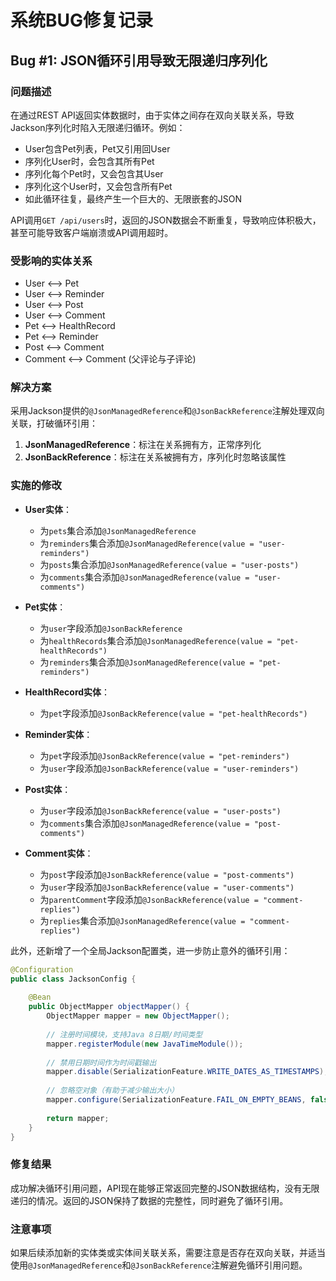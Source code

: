 # 系统BUG修复记录

## Bug #1: JSON循环引用导致无限递归序列化

### 问题描述
在通过REST API返回实体数据时，由于实体之间存在双向关联关系，导致Jackson序列化时陷入无限递归循环。例如：
- User包含Pet列表，Pet又引用回User
- 序列化User时，会包含其所有Pet
- 序列化每个Pet时，又会包含其User
- 序列化这个User时，又会包含所有Pet
- 如此循环往复，最终产生一个巨大的、无限嵌套的JSON

API调用`GET /api/users`时，返回的JSON数据会不断重复，导致响应体积极大，甚至可能导致客户端崩溃或API调用超时。

### 受影响的实体关系
- User ⟷ Pet
- User ⟷ Reminder
- User ⟷ Post
- User ⟷ Comment
- Pet ⟷ HealthRecord
- Pet ⟷ Reminder
- Post ⟷ Comment
- Comment ⟷ Comment (父评论与子评论)

### 解决方案
采用Jackson提供的`@JsonManagedReference`和`@JsonBackReference`注解处理双向关联，打破循环引用：

1. **JsonManagedReference**：标注在关系拥有方，正常序列化
2. **JsonBackReference**：标注在关系被拥有方，序列化时忽略该属性

### 实施的修改
- **User实体**：
  - 为`pets`集合添加`@JsonManagedReference`
  - 为`reminders`集合添加`@JsonManagedReference(value = "user-reminders")`
  - 为`posts`集合添加`@JsonManagedReference(value = "user-posts")`
  - 为`comments`集合添加`@JsonManagedReference(value = "user-comments")`

- **Pet实体**：
  - 为`user`字段添加`@JsonBackReference`
  - 为`healthRecords`集合添加`@JsonManagedReference(value = "pet-healthRecords")`
  - 为`reminders`集合添加`@JsonManagedReference(value = "pet-reminders")`

- **HealthRecord实体**：
  - 为`pet`字段添加`@JsonBackReference(value = "pet-healthRecords")`

- **Reminder实体**：
  - 为`pet`字段添加`@JsonBackReference(value = "pet-reminders")`
  - 为`user`字段添加`@JsonBackReference(value = "user-reminders")`

- **Post实体**：
  - 为`user`字段添加`@JsonBackReference(value = "user-posts")`
  - 为`comments`集合添加`@JsonManagedReference(value = "post-comments")`

- **Comment实体**：
  - 为`post`字段添加`@JsonBackReference(value = "post-comments")`
  - 为`user`字段添加`@JsonBackReference(value = "user-comments")`
  - 为`parentComment`字段添加`@JsonBackReference(value = "comment-replies")`
  - 为`replies`集合添加`@JsonManagedReference(value = "comment-replies")`

此外，还新增了一个全局Jackson配置类，进一步防止意外的循环引用：
```java
@Configuration
public class JacksonConfig {
    
    @Bean
    public ObjectMapper objectMapper() {
        ObjectMapper mapper = new ObjectMapper();
        
        // 注册时间模块，支持Java 8日期/时间类型
        mapper.registerModule(new JavaTimeModule());
        
        // 禁用日期时间作为时间戳输出
        mapper.disable(SerializationFeature.WRITE_DATES_AS_TIMESTAMPS);
        
        // 忽略空对象（有助于减少输出大小）
        mapper.configure(SerializationFeature.FAIL_ON_EMPTY_BEANS, false);
        
        return mapper;
    }
}
```

### 修复结果
成功解决循环引用问题，API现在能够正常返回完整的JSON数据结构，没有无限递归的情况。返回的JSON保持了数据的完整性，同时避免了循环引用。

### 注意事项
如果后续添加新的实体类或实体间关联关系，需要注意是否存在双向关联，并适当使用`@JsonManagedReference`和`@JsonBackReference`注解避免循环引用问题。 